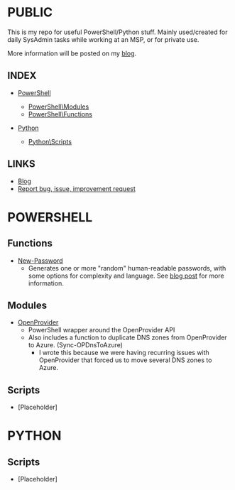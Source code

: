 # PUBLIC 

This is my repo for useful PowerShell/Python stuff. 
Mainly used/created for daily SysAdmin tasks while working at an MSP, or for private use.

More information will be posted on my [blog](https://tech-tom.com).

## INDEX

- [PowerShell](https://github.com/tomskovich/Public#powershell)
    - [PowerShell\Modules](https://github.com/tomskovich/Public#powershellmodules)
    - [PowerShell\Functions](https://github.com/tomskovich/Public#powershellfunctions)

- [Python](https://github.com/tomskovich/Public#python)
    - [Python\Scripts](https://github.com/tomskovich/Public#pythonscripts)

## LINKS

- [Blog](https://tech-tom.com)
- [Report bug, issue, improvement request](https://github.com/tomskovich/Public/tree/main/PowerShell/issues/new/choose)

# POWERSHELL

## Functions

- [New-Password](https://github.com/tomskovich/Public/tree/main/PowerShell/blob/main/Functions/New-Password.ps1) 
    - Generates one or more "random" human-readable passwords, with some options for complexity and language. See [blog post](https://tech-tom.com/posts/powershell-password-generator/) for more information.

## Modules

- [OpenProvider](https://github.com/tomskovich/Public/tree/main/PowerShell/Modules/OpenProvider)
    - PowerShell wrapper around the OpenProvider API
    - Also includes a function to duplicate DNS zones from OpenProvider to Azure. (Sync-OPDnsToAzure)
        - I wrote this because we were having recurring issues with OpenProvider that forced us to move several DNS zones to Azure.

## Scripts

- [Placeholder]


# PYTHON

## Scripts

- [Placeholder]


